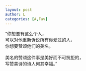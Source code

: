 ```yaml
---
layout: post
author: L
categories: [A,Fav]
---
```


“你想要有这么个人，<br>
可以对他重新诉说所有你爱过的人，<br>
你想要赞颂他们的美名。<br>
<br>
美名的赞颂这件事是美好而不可抗拒的，<br>
写赞美诗的诗人何其幸福。”<br>
